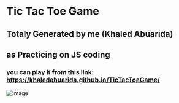 # Tic Tac Toe Game 
## Totaly Generated by me (Khaled Abuarida)
## as Practicing on JS coding
### you can play it from this link: https://khaledabuarida.github.io/TicTacToeGame/
![image](https://github.com/KhaledAbuarida/TicTacToeGame/assets/91624252/cd117193-a878-4d77-b5d3-07b84af55157)
